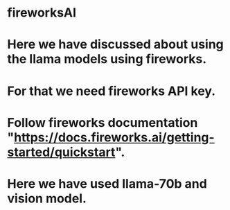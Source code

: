 # fireworksAI
# Here we have discussed about using the llama models using fireworks.
# For that we need fireworks API key.
# Follow fireworks documentation "https://docs.fireworks.ai/getting-started/quickstart".
# Here we have used llama-70b and vision model.